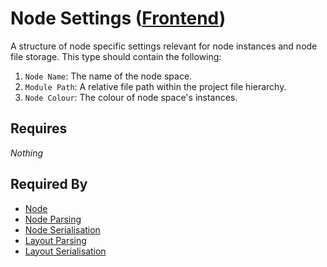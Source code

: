 # Node Settings ([Frontend](../frontend.md))

A structure of node specific settings relevant for node instances and node file storage. This type should contain the following:

1. `Node Name`: The name of the node space.
2. `Module Path`: A relative file path within the project file hierarchy.
3. `Node Colour`: The colour of node space's instances.

## Requires

*Nothing*

## Required By

- [Node](./node.md)
- [Node Parsing](../../node_file_format/parsing.md)
- [Node Serialisation](../../node_file_format/serialisation.md)
- [Layout Parsing](../../layout_file_format/parsing.md)
- [Layout Serialisation](../../layout_file_format/serialisation.md)
